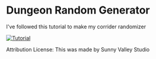 # Dungeon Random Generator
I've followed this tutorial to make my corrider randomizer

[![Tutorial](https://img.youtube.com/vi/VnqN0v95jtU/0.jpg)](https://www.youtube.com/watch?v=VnqN0v95jtU&list=PLcRSafycjWFfEPbSSjGMNY-goOZTuBPMW&index=1)

<p>Attribution License:
This was made by Sunny Valley Studio
